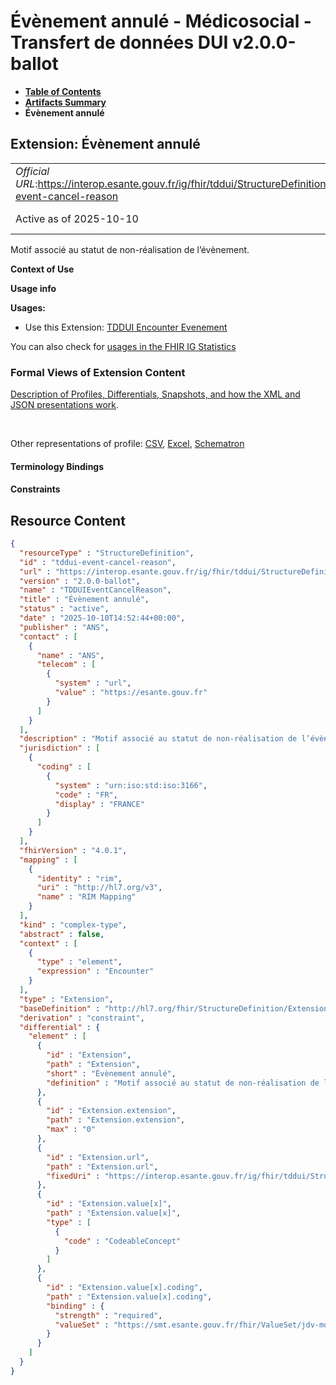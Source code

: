 # Évènement annulé - Médicosocial - Transfert de données DUI v2.0.0-ballot

* [**Table of Contents**](toc.md)
* [**Artifacts Summary**](artifacts.md)
* **Évènement annulé**

## Extension: Évènement annulé 

| | |
| :--- | :--- |
| *Official URL*:https://interop.esante.gouv.fr/ig/fhir/tddui/StructureDefinition/tddui-event-cancel-reason | *Version*:2.0.0-ballot |
| Active as of 2025-10-10 | *Computable Name*:TDDUIEventCancelReason |

Motif associé au statut de non-réalisation de l’évènement.

**Context of Use**

**Usage info**

**Usages:**

* Use this Extension: [TDDUI Encounter Evenement](StructureDefinition-tddui-encounter-evenement.md)

You can also check for [usages in the FHIR IG Statistics](https://packages2.fhir.org/xig/ans.fhir.fr.tddui|current/StructureDefinition/tddui-event-cancel-reason)

### Formal Views of Extension Content

 [Description of Profiles, Differentials, Snapshots, and how the XML and JSON presentations work](http://build.fhir.org/ig/FHIR/ig-guidance/readingIgs.html#structure-definitions). 

 

Other representations of profile: [CSV](StructureDefinition-tddui-event-cancel-reason.csv), [Excel](StructureDefinition-tddui-event-cancel-reason.xlsx), [Schematron](StructureDefinition-tddui-event-cancel-reason.sch) 

#### Terminology Bindings

#### Constraints



## Resource Content

```json
{
  "resourceType" : "StructureDefinition",
  "id" : "tddui-event-cancel-reason",
  "url" : "https://interop.esante.gouv.fr/ig/fhir/tddui/StructureDefinition/tddui-event-cancel-reason",
  "version" : "2.0.0-ballot",
  "name" : "TDDUIEventCancelReason",
  "title" : "Évènement annulé",
  "status" : "active",
  "date" : "2025-10-10T14:52:44+00:00",
  "publisher" : "ANS",
  "contact" : [
    {
      "name" : "ANS",
      "telecom" : [
        {
          "system" : "url",
          "value" : "https://esante.gouv.fr"
        }
      ]
    }
  ],
  "description" : "Motif associé au statut de non-réalisation de l’évènement.",
  "jurisdiction" : [
    {
      "coding" : [
        {
          "system" : "urn:iso:std:iso:3166",
          "code" : "FR",
          "display" : "FRANCE"
        }
      ]
    }
  ],
  "fhirVersion" : "4.0.1",
  "mapping" : [
    {
      "identity" : "rim",
      "uri" : "http://hl7.org/v3",
      "name" : "RIM Mapping"
    }
  ],
  "kind" : "complex-type",
  "abstract" : false,
  "context" : [
    {
      "type" : "element",
      "expression" : "Encounter"
    }
  ],
  "type" : "Extension",
  "baseDefinition" : "http://hl7.org/fhir/StructureDefinition/Extension",
  "derivation" : "constraint",
  "differential" : {
    "element" : [
      {
        "id" : "Extension",
        "path" : "Extension",
        "short" : "Évènement annulé",
        "definition" : "Motif associé au statut de non-réalisation de l’évènement."
      },
      {
        "id" : "Extension.extension",
        "path" : "Extension.extension",
        "max" : "0"
      },
      {
        "id" : "Extension.url",
        "path" : "Extension.url",
        "fixedUri" : "https://interop.esante.gouv.fr/ig/fhir/tddui/StructureDefinition/tddui-event-cancel-reason"
      },
      {
        "id" : "Extension.value[x]",
        "path" : "Extension.value[x]",
        "type" : [
          {
            "code" : "CodeableConcept"
          }
        ]
      },
      {
        "id" : "Extension.value[x].coding",
        "path" : "Extension.value[x].coding",
        "binding" : {
          "strength" : "required",
          "valueSet" : "https://smt.esante.gouv.fr/fhir/ValueSet/jdv-motif-non-realisation-evenement-cisis"
        }
      }
    ]
  }
}

```
